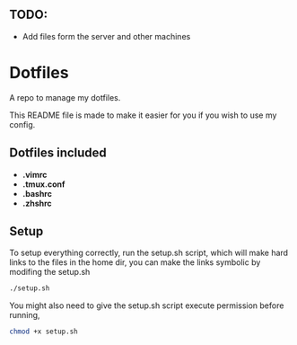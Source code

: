 ## TODO: 
* Add files form the server and other machines

# Dotfiles
A repo to manage my dotfiles. 

This README file is made to make it easier for you if you wish to use my config.

## Dotfiles included
* **.vimrc** 
* **.tmux.conf**
* **.bashrc** 
* **.zhshrc**

## Setup
To setup everything correctly, run the setup.sh script, which will make hard links to the files in the home dir, you can make the links symbolic by modifing the setup.sh
```bash
./setup.sh
```
You might also need to give the setup.sh script execute permission before running,
```bash
chmod +x setup.sh
```
